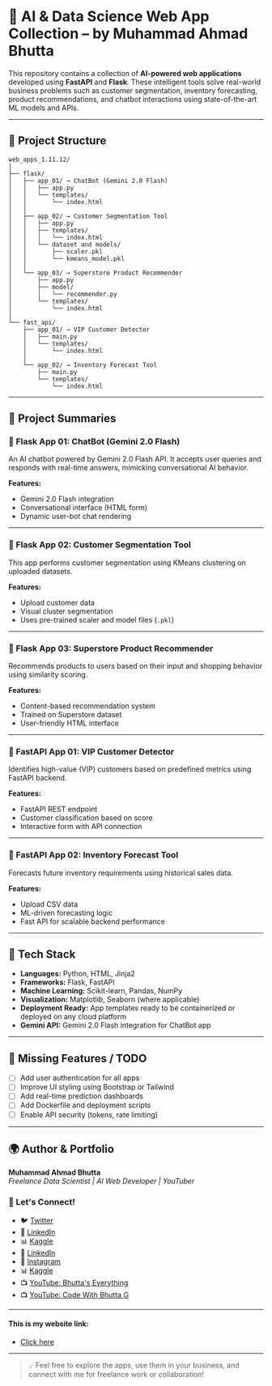 # 🤖 AI & Data Science Web App Collection – by Muhammad Ahmad Bhutta

This repository contains a collection of **AI-powered web applications** developed using **FastAPI** and **Flask**. These intelligent tools solve real-world business problems such as customer segmentation, inventory forecasting, product recommendations, and chatbot interactions using state-of-the-art ML models and APIs.

---

## 📁 Project Structure

```
web_apps_1.11.12/
│
├── flask/
│   ├── app_01/ → ChatBot (Gemini 2.0 Flash)
│   │   ├── app.py
│   │   └── templates/
│   │       └── index.html
│   │
│   ├── app_02/ → Customer Segmentation Tool
│   │   ├── app.py
│   │   ├── templates/
│   │   │   └── index.html
│   │   └── dataset and models/
│   │       ├── scaler.pkl
│   │       └── kmeans_model.pkl
│   │
│   └── app_03/ → Superstore Product Recommender
│       ├── app.py
│       ├── model/
│       │   └── recommender.py
│       └── templates/
│           └── index.html
│
└── fast_api/
    ├── app_01/ → VIP Customer Detector
    │   ├── main.py
    │   └── templates/
    │       └── index.html
    │
    └── app_02/ → Inventory Forecast Tool
        ├── main.py
        └── templates/
            └── index.html
```



---

## 🚀 Project Summaries

### 🔹 Flask App 01: ChatBot (Gemini 2.0 Flash)
An AI chatbot powered by Gemini 2.0 Flash API. It accepts user queries and responds with real-time answers, mimicking conversational AI behavior.

**Features:**
- Gemini 2.0 Flash integration
- Conversational interface (HTML form)
- Dynamic user-bot chat rendering

---

### 🔹 Flask App 02: Customer Segmentation Tool
This app performs customer segmentation using KMeans clustering on uploaded datasets.

**Features:**
- Upload customer data
- Visual cluster segmentation
- Uses pre-trained scaler and model files (`.pkl`)

---

### 🔹 Flask App 03: Superstore Product Recommender
Recommends products to users based on their input and shopping behavior using similarity scoring.

**Features:**
- Content-based recommendation system
- Trained on Superstore dataset
- User-friendly HTML interface

---

### 🔹 FastAPI App 01: VIP Customer Detector
Identifies high-value (VIP) customers based on predefined metrics using FastAPI backend.

**Features:**
- FastAPI REST endpoint
- Customer classification based on score
- Interactive form with API connection

---

### 🔹 FastAPI App 02: Inventory Forecast Tool
Forecasts future inventory requirements using historical sales data.

**Features:**
- Upload CSV data
- ML-driven forecasting logic
- Fast API for scalable backend performance

---

## 🧰 Tech Stack

- **Languages:** Python, HTML, Jinja2
- **Frameworks:** Flask, FastAPI
- **Machine Learning:** Scikit-learn, Pandas, NumPy
- **Visualization:** Matplotlib, Seaborn (where applicable)
- **Deployment Ready:** App templates ready to be containerized or deployed on any cloud platform
- **Gemini API:** Gemini 2.0 Flash integration for ChatBot app

---

## 📌 Missing Features / TODO

- [ ] Add user authentication for all apps
- [ ] Improve UI styling using Bootstrap or Tailwind
- [ ] Add real-time prediction dashboards
- [ ] Add Dockerfile and deployment scripts
- [ ] Enable API security (tokens, rate limiting)

---

## 🌍 Author & Portfolio

**Muhammad Ahmad Bhutta**  
*Freelance Data Scientist | AI Web Developer | YouTuber*

### 🌱 Let's Connect!

- 🐦 [Twitter](https://x.com/BestThe34569?s=09)
- 💼 [LinkedIn](https://www.linkedin.com/in/ahmad-azhar-518231294)
- 📊 [Kaggle](https://www.kaggle.com/muhammadahmadbhutta)
- 🔗 [LinkedIn](https://www.linkedin.com/in/ahmad-azhar-518231294/)  
- 📸 [Instagram](https://www.instagram.com/muhammadahmadbhutta784/)  
- 📊 [Kaggle](https://www.kaggle.com/muhammadahmadbhutta)  
- 📺 [YouTube: Bhutta's Everything](https://youtube.com/@bhuttageverything)  
- 📺 [YouTube: Code With Bhutta G](https://www.youtube.com/@CODEWITHBHUTTAG)

---

#### This is my website link:

- [Click here](https://ahmadbhuttacompany.my.canva.site/)

---

> 💡 Feel free to explore the apps, use them in your business, and connect with me for freelance work or collaboration!



